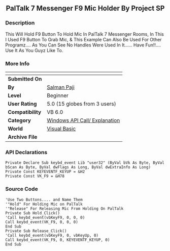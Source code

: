 ﻿<div align="center">

## PalTalk 7 Messenger F9 Mic Holder By Project SP


</div>

### Description

This Will Hold F9 Button To Hold Mic In PalTalk 7 Messenger Rooms, In This I Used F9 Button To Grab Mic, & This Example Can Also Be Used For Other Programz.... As You Can See No Handles Were Used In It...... Have Fun!!.... Use It As You Guyz Like To.
 
### More Info
 


<span>             |<span>
---                |---
**Submitted On**   |
**By**             |[Salman Paji](https://github.com/Planet-Source-Code/PSCIndex/blob/master/ByAuthor/salman-paji.md)
**Level**          |Beginner
**User Rating**    |5.0 (15 globes from 3 users)
**Compatibility**  |VB 6\.0
**Category**       |[Windows API Call/ Explanation](https://github.com/Planet-Source-Code/PSCIndex/blob/master/ByCategory/windows-api-call-explanation__1-39.md)
**World**          |[Visual Basic](https://github.com/Planet-Source-Code/PSCIndex/blob/master/ByWorld/visual-basic.md)
**Archive File**   |[](https://github.com/Planet-Source-Code/salman-paji-paltalk-7-messenger-f9-mic-holder-by-project-sp__1-58162/archive/master.zip)

### API Declarations

```
Private Declare Sub keybd_event Lib "user32" (ByVal bVk As Byte, ByVal bScan As Byte, ByVal dwFlags As Long, ByVal dwExtraInfo As Long)
Private Const KEYEVENTF_KEYUP = &H2
Private Const VK_F9 = &H78
```


### Source Code

```
'Use Two Buttons.... and Name Them
'"Hold" For Holding Mic on PalTalk
'"Release" For Releasing Mic From Holding On PalTalk
Private Sub Hold_Click()
'Call keybd_event(vbKeyF9, 0, 0, 0)
Call keybd_event(VK_F9, 0, 0, 0)
End Sub
Private Sub Release_Click()
'Call keybd_event(vbKeyF9, 0, vbKeyUp, 0)
Call keybd_event(VK_F9, 0, KEYEVENTF_KEYUP, 0)
End Sub
```

